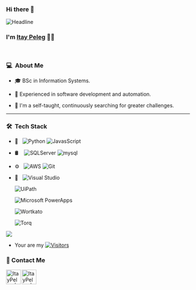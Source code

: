 ### Hi there 👋
<div align=left>
        <img src="https://readme-typing-svg.herokuapp.com?color=%236FDA44&size=32&center=true&vCenter=true&width=200&height=50&lines=Hi+there+%F0%9F%91%8B" alt="Headline" />
    </div>

### I'm [Itay Peleg](https://www.linkedin.com/in/itay-peleg-) 👨‍💻
<br/>

<h3> 💻 &nbsp;About Me </h3>

- 🎓 BSc in Information Systems.

- 💼 Experienced in software development and automation.
  
- 💪 I'm a self-taught, continuously searching for greater challenges.
  
<hr />
<h3> 🛠 &nbsp;Tech Stack</h3>

- 🧰 &nbsp;
  ![Python](https://img.shields.io/badge/PYTHON-000000?style=for-the-badge&logo=python&logoColor=blue)
  ![JavasScript](https://img.shields.io/badge/JAVASCRIPT-yellow?style=for-the-badge&logo=javascript&logoColor=black)

- 🛢  &nbsp;
  &nbsp;![SQLServer](https://img.shields.io/badge/-Sql_Server-333333?style=flat&logo=microsoft-sql-server)
  ![mysql](https://img.shields.io/badge/mysql-yellow?style=for-the-badge&logo=mysql&logoColor=white)

- ⚙️ &nbsp;
  ![AWS](https://img.shields.io/badge/-AWS-333333?style=flat&logo=amazon)
  ![Git](https://img.shields.io/badge/-Git-333333?style=flat&logo=git)

- 🔧 &nbsp;
  ![Visual Studio](https://img.shields.io/badge/-Visual_Studio-333333?style=flat&logo=visual-studio&logoColor=5d2b90)

  ![UiPath](https://img.shields.io/badge/-%F0%9F%A4%96%20UiPath-00D1B2?style=for-the-badge)

  ![Microsoft PowerApps](https://img.shields.io/badge/-%E2%9A%A1%20Microsoft%20PowerApps-008272?style=for-the-badge)

  ![Wortkato](https://img.shields.io/badge/-%F0%9F%94%A7%20Workato-FF4500?style=for-the-badge)

  ![Torq](https://img.shields.io/badge/-%E2%9A%99%EF%B8%8F%20Torq-006400?style=for-the-badge)

<p>
  <div class="github-stats">
  <img  src="https://github-readme-stats.vercel.app/api?username=ItayPeleg&theme=vision-friendly-dark&show_icons=true&hide=issues,contribs,prs" />
  </div>
</p>

- Your are my [![Visitors](https://visitor-badge.laobi.icu/badge?page_id=ItayPeleg.visitor-badge)](https://github.com/ItayPeleg)<br>


### 📝 Contact Me 
[<img align="left" alt="ItayPeleg | LinkedIn" height="40px" src="https://img.icons8.com/doodle/48/000000/linkedin--v2.png"/>][linkedin]
[<img align="left" alt="ItayPeleg | Gmail" height="40px" src="https://img.icons8.com/external-tal-revivo-filled-tal-revivo/24/000000/external-gmail-is-a-free-email-service-developed-by-google-logo-filled-tal-revivo.png"/>][gmail]

[linkedin]: https://www.linkedin.com/in/itay-peleg-
[gmail]: mailto:Itaypeleg165@gmail.com
